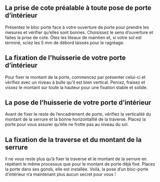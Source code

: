 ## La prise de cote préalable à toute pose de porte d’intérieur
Présentez le bloc porte face à votre ouverture de porte pour prendre les mesures et vérifier qu’elles sont bonnes. Choisissez le sens d’ouverture et faites la prise de cote. Ôtez les liteaux de maintien et, si votre sol est terminé, sciez les 5 mm de débord laissés pour le ragréage.
## La fixation de l'huisserie de votre porte d’intérieur
Pour fixer le montant de la porte, commencez par présenter celui-ci et vérifiez avec un niveau à bulle qu’il est bien vertical. Percez, fraisez et vissez le montant sur toute la hauteur pour une fixation stable et solide.
## La pose de l’huisserie de votre porte d’intérieur
Avant de fixer le reste de l’encadrement de porte, vérifiez la verticalité du montant de la serrure et la bonne horizontalité de la traverse. Placez la porte pour vous assurer qu’elle ne frotte pas au niveau du sol.
## La fixation de la traverse et du montant de la serrure
Il ne vous reste plus qu’à fixer la traverse et le montant de la serrure en répétant le même processus que pour le montant de porte déjà fixé. Placez la porte dans ses gonds, elle est installée. Voilà, la pose d’un bloc-porte d’intérieur n’a maintenant plus aucun secret pour vous !